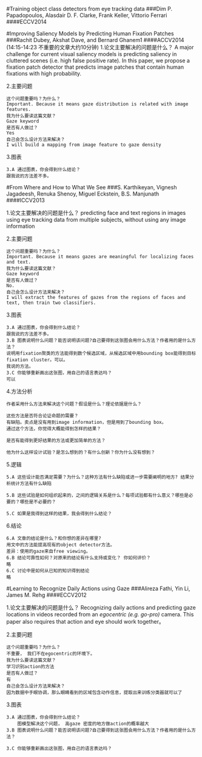 #Training object class detectors from eye tracking data
###Dim P. Papadopoulos, Alasdair D. F. Clarke, Frank Keller, Vittorio Ferrari
####ECCV2014



#Improving Saliency Models by Predicting Human Fixation Patches
###Rachit Dubey, Akshat Dave, and Bernard Ghanem1
####ACCV2014 (14:15-14:23 不重要的文章大约10分钟)
1.论文主要解决的问题是什么？
	A major challenge for current visual saliency models is predicting
saliency in cluttered scenes (i.e. high false positive rate). In this
paper, we propose a fixation patch detector that predicts image patches
that contain human fixations with high probability.
	
2.主要问题

	这个问题重要吗？为什么？
	Important. Because it means gaze distribution is related with image features. 
	我为什么要读这篇文献？ 
	Gaze keyword
	是否有人做过？
	Yes
	自己会怎么设计方法来解决？
	I will build a mapping from image feature to gaze density
3.图表

	3.A	通过图表，你会得到什么结论？
	跟我说的方法差不多。
	
#From Where and How to What We See
###S. Karthikeyan, Vignesh Jagadeesh, Renuka Shenoy, Miguel Eckstein, B.S. Manjunath
####ICCV2013

1.论文主要解决的问题是什么？
	predicting face and text regions in images using eye tracking data from multiple subjects,
	without using any image information
	
2.主要问题

	这个问题重要吗？为什么？
	Important. Because it means gazes are meaningful for localizing faces and text. 
	我为什么要读这篇文献？ 
	Gaze keyword
	是否有人做过？
	No.
	自己会怎么设计方法来解决？
	I will extract the features of gazes from the regions of faces and text, then train two classifiers.
3.图表

	3.A	通过图表，你会得到什么结论？
	跟我说的方法差不多。
	3.B	图表说明什么问题？能否说明该问题?自己要得到这张图会用什么方法？作者用的是什么方法？
	说明用fixation聚类的方法能得到数个候选区域，从候选区域中用bounding box能得到目标fixation cluster。可以。 
	我说的方法。
	3.C	你能够重新画出这张图，用自己的语言表达吗？
	可以
4.方法分析
	
	作者采用什么方法来解决这个问题？假设是什么？理论依据是什么？
	
	这些方法是否符合论证命题的需要？
	有缺陷。卖点是没有用到image information，但是用到了bounding box。
	通过这个方法，你觉得大概能得到怎样的结果？
	
	是否有能得到更好结果的方法或更加简单的方法？
	
	他为什么这样设计试验？是怎么想到的？有什么创新？你为什么没有想到？
	
5.逻辑

	5.A	这些设计能否满足需要？为什么？这种方法有什么缺陷或进一步需要阐明的地方? 结果分析统计方法有什么缺陷
		
	5.B	这些试验是如何组织起来的，之间的逻辑关系是什么？每项试验都有什么意义？哪些是必要的？哪些是不必要的？ 
		
	5.C	如果是我得到这样的结果，我会得到什么结论？
	
6.结论
	
	6.A	文章的结论是什么？和你想的差异在哪里?
	用文中的方法能提高现有的object detector方法。
	差异：使用的gaze来自free viewing。
	6.B	结论可靠性如何？对原来的结论有什么支持或变化？ 你如何评价？
	略
	6.C	讨论中是如何从已知的知识得到结论
	略

#Learning to Recognize Daily Actions using Gaze
###Alireza Fathi, Yin Li, James M. Rehg
####ECCV2012

1.论文主要解决的问题是什么？
	 Recognizing daily actions and predicting gaze locations in videos
recorded from an *egocentric (e.g. go-pro)* camera. This paper also requires that action and eye should work together。

2.主要问题

	这个问题重要吗？为什么？
	不重要， 我们不在egocentric的环境下。
	我为什么要读这篇文献？ 
	学习识别action的方法
	是否有人做过？
	有
	自己会怎么设计方法来解决？
	因为数据中手眼协调，那么眼睛看到的区域包含动作信息，提取出来训练分类器就可以了

3.图表

	3.A	通过图表，你会得到什么结论？
		图模型解决这个问题， 高gaze 密度的地方做action的概率越大
	3.B	图表说明什么问题？能否说明该问题?自己要得到这张图会用什么方法？作者用的是什么方法？
		
	3.C	你能够重新画出这张图，用自己的语言表达吗？
